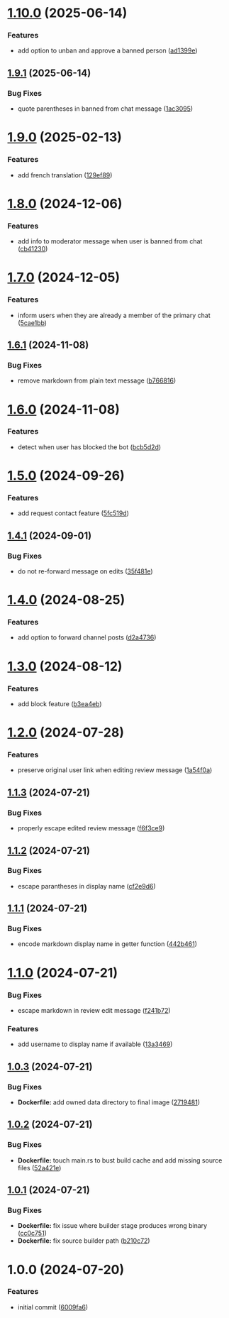 # [1.10.0](https://github.com/DASPRiD/telegram-bouncer-bot/compare/v1.9.1...v1.10.0) (2025-06-14)


### Features

* add option to unban and approve a banned person ([ad1399e](https://github.com/DASPRiD/telegram-bouncer-bot/commit/ad1399ec0ccc56feac90f1886e96ee1e4eba6ba7))

## [1.9.1](https://github.com/DASPRiD/telegram-bouncer-bot/compare/v1.9.0...v1.9.1) (2025-06-14)


### Bug Fixes

* quote parentheses in banned from chat message ([1ac3095](https://github.com/DASPRiD/telegram-bouncer-bot/commit/1ac309569bb3bc131fcf65887d5d7324864d9e89))

# [1.9.0](https://github.com/DASPRiD/telegram-bouncer-bot/compare/v1.8.0...v1.9.0) (2025-02-13)


### Features

* add french translation ([129ef89](https://github.com/DASPRiD/telegram-bouncer-bot/commit/129ef89cfed2849563308080e3432582dc92cd35))

# [1.8.0](https://github.com/DASPRiD/telegram-bouncer-bot/compare/v1.7.0...v1.8.0) (2024-12-06)


### Features

* add info to moderator message when user is banned from chat ([cb41230](https://github.com/DASPRiD/telegram-bouncer-bot/commit/cb41230e254ed59ad5067671ab1aa739185b5282))

# [1.7.0](https://github.com/DASPRiD/telegram-bouncer-bot/compare/v1.6.1...v1.7.0) (2024-12-05)


### Features

* inform users when they are already a member of the primary chat ([5cae1bb](https://github.com/DASPRiD/telegram-bouncer-bot/commit/5cae1bba83356968cdbc64ae292f25614c752320))

## [1.6.1](https://github.com/DASPRiD/telegram-bouncer-bot/compare/v1.6.0...v1.6.1) (2024-11-08)


### Bug Fixes

* remove markdown from plain text message ([b766816](https://github.com/DASPRiD/telegram-bouncer-bot/commit/b76681631da9d0eed65979af2851624f0b584882))

# [1.6.0](https://github.com/DASPRiD/telegram-bouncer-bot/compare/v1.5.0...v1.6.0) (2024-11-08)


### Features

* detect when user has blocked the bot ([bcb5d2d](https://github.com/DASPRiD/telegram-bouncer-bot/commit/bcb5d2db1433717c6ee64378a0deb914218818cf))

# [1.5.0](https://github.com/DASPRiD/telegram-bouncer-bot/compare/v1.4.1...v1.5.0) (2024-09-26)


### Features

* add request contact feature ([5fc519d](https://github.com/DASPRiD/telegram-bouncer-bot/commit/5fc519d35f0a7c8c655c20df1a3453369cab7ce0))

## [1.4.1](https://github.com/DASPRiD/telegram-bouncer-bot/compare/v1.4.0...v1.4.1) (2024-09-01)


### Bug Fixes

* do not re-forward message on edits ([35f481e](https://github.com/DASPRiD/telegram-bouncer-bot/commit/35f481e09850c91944f1efb1bf4ff51e2f39eecc))

# [1.4.0](https://github.com/DASPRiD/telegram-bouncer-bot/compare/v1.3.0...v1.4.0) (2024-08-25)


### Features

* add option to forward channel posts ([d2a4736](https://github.com/DASPRiD/telegram-bouncer-bot/commit/d2a47361dbd792cfc189fe70b794de6535e90d0a))

# [1.3.0](https://github.com/DASPRiD/telegram-bouncer-bot/compare/v1.2.0...v1.3.0) (2024-08-12)


### Features

* add block feature ([b3ea4eb](https://github.com/DASPRiD/telegram-bouncer-bot/commit/b3ea4ebef36e3e96729a7ab150f3b43ae6cfaa86))

# [1.2.0](https://github.com/DASPRiD/telegram-bouncer-bot/compare/v1.1.3...v1.2.0) (2024-07-28)


### Features

* preserve original user link when editing review message ([1a54f0a](https://github.com/DASPRiD/telegram-bouncer-bot/commit/1a54f0a65a849bd3bf92945077f9dc3cfd0a57a3))

## [1.1.3](https://github.com/DASPRiD/telegram-bouncer-bot/compare/v1.1.2...v1.1.3) (2024-07-21)


### Bug Fixes

* properly escape edited review message ([f6f3ce9](https://github.com/DASPRiD/telegram-bouncer-bot/commit/f6f3ce93de15b1891328981d647018a0baef761f))

## [1.1.2](https://github.com/DASPRiD/telegram-bouncer-bot/compare/v1.1.1...v1.1.2) (2024-07-21)


### Bug Fixes

* escape parantheses in display name ([cf2e9d6](https://github.com/DASPRiD/telegram-bouncer-bot/commit/cf2e9d68b959d36a6870c78e2375c9b3310cb3e6))

## [1.1.1](https://github.com/DASPRiD/telegram-bouncer-bot/compare/v1.1.0...v1.1.1) (2024-07-21)


### Bug Fixes

* encode markdown display name in getter function ([442b461](https://github.com/DASPRiD/telegram-bouncer-bot/commit/442b461fbba20da1ff76c1c4db3ec453b33687ab))

# [1.1.0](https://github.com/DASPRiD/telegram-bouncer-bot/compare/v1.0.3...v1.1.0) (2024-07-21)


### Bug Fixes

* escape markdown in review edit message ([f241b72](https://github.com/DASPRiD/telegram-bouncer-bot/commit/f241b7224acfed9b687038ea110589c760d69f57))


### Features

* add username to display name if available ([13a3469](https://github.com/DASPRiD/telegram-bouncer-bot/commit/13a3469bf89627e1df0956ddad2ffb13e3b8470b))

## [1.0.3](https://github.com/DASPRiD/telegram-bouncer-bot/compare/v1.0.2...v1.0.3) (2024-07-21)


### Bug Fixes

* **Dockerfile:** add owned data directory to final image ([2719481](https://github.com/DASPRiD/telegram-bouncer-bot/commit/27194810c9dfd49064ac9f98fb88b2b567e641ea))

## [1.0.2](https://github.com/DASPRiD/telegram-bouncer-bot/compare/v1.0.1...v1.0.2) (2024-07-21)


### Bug Fixes

* **Dockerfile:** touch main.rs to bust build cache and add missing source files ([52a421e](https://github.com/DASPRiD/telegram-bouncer-bot/commit/52a421e7206a28f6429a602ca1d68bc47321f8df))

## [1.0.1](https://github.com/DASPRiD/telegram-bouncer-bot/compare/v1.0.0...v1.0.1) (2024-07-21)


### Bug Fixes

* **Dockerfile:** fix issue where builder stage produces wrong binary ([cc0c751](https://github.com/DASPRiD/telegram-bouncer-bot/commit/cc0c75184801e5bdf8815e511274d5df4064c07a))
* **Dockerfile:** fix source builder path ([b210c72](https://github.com/DASPRiD/telegram-bouncer-bot/commit/b210c7294751176bf30cee193df25a2fa519177d))

# 1.0.0 (2024-07-20)


### Features

* initial commit ([6009fa6](https://github.com/DASPRiD/telegram-bouncer-bot/commit/6009fa60ea7b7d346fcc57f5b3341aa4bf3704b5))
